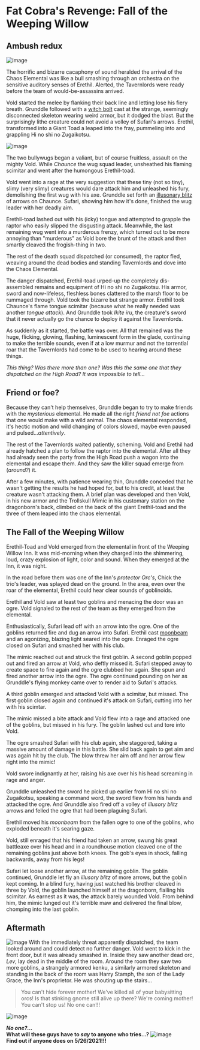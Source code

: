 # Fat Cobra's Revenge: Fall of the Weeping Willow
## Ambush redux

![image](https://github.com/gregofgreg5/magick-ink2020/blob/main/images/fall-outside.jpg?raw=true)

The horrific and bizarre cacaphony of sound heralded the arrival of the Chaos Elemental was like a bull smashing through an orchestra on the sensitive auditory senses of Erethil. Alerted, the Tavernlords were ready before the team of would-be-assassins arrived.

Vold started the melee by flanking their back line and letting lose his fiery breath. Grunddle followed with a [witch bolt](https://5e.tools/spells/witch-bolt-phb.html) cast at the strange, seemingly disconnected skeleton wearing weird armor, but it dodged the blast. But the surprisingly lithe creature could not avoid a volley of Sufari's arrows. Erethil, transformed into a Giant Toad a leaped into the fray, pummeling into and grappling Hi no shi no Zugaikotsu. 

![image](https://github.com/gregofgreg5/magick-ink2020/blob/main/images/hi-no-shi-no-zugaikotsu-sm.jpg?raw=true)

The two bullywugs began a valiant, but of course fruitless, assault on the mighty Vold. While *Chaunce* the wug squad leader, unsheathed his flaming scimitar and went after the humongous Erethil-toad. 

Vold went into a rage at the very suggestion that these tiny (not so tiny), slimy (very slimy) creatures would dare attack him and unleashed his fury, demolishing the first wug with his axe. Grunddle set forth an [illusonary blitz](https://github.com/gregofgreg5/magick-ink2020/blob/main/homebrew/spells/illusory-blitz.md#illusory-blitz) of arrows on Chaunce. Sufari, showing him how it's done, finished the wug leader with her deadly aim.

Erethil-toad lashed out with his (icky) tongue and attempted to grapple the raptor who easily slipped the disgusting attack. Meanwhile, the last remaining wug went into a murderous frenzy, which turned out to be more annoying than "murderous" as Vold bore the brunt of the attack and then smartly cleaved the frogish-thing in two. 

The rest of the death squad dispatched (or consumed), the raptor fled, weaving around the dead bodies and standing Tavernlords and dove into the Chaos Elemental.

The danger dispatched, Erethil-toad urped-up the completely dis-assembled remains and equipment of Hi no shi no Zugaikotsu. His armor, sword and now-lifeless, fleshless bones clattered to the marsh floor to be rummaged through. Vold took the bizarre but strange armor. Erethil took Chaunce's flame tongue scimitar (because what he really needed was another *tongue attack*). And Grunddle took *Ikite iru*, the creature's sword that it never actually go the chance to deploy it against the Tavernlords.

As suddenly as it started, the battle was over. All that remained was the huge, flicking, glowing, flashing, luminescent form in the glade, continuing to make the terrible sounds, even if at a low murmur and not the torrential roar that the Tavernlords had come to be used to hearing around these things. 

*This thing? Was there more than one? Was this the same one that they dispatched on the High Road? It was impossible to tell...*

## Friend or foe?
Because they can't help themselves, Grunddle began to try to make friends with the *mysterious* elemental. He made all the right *friend not foe* actions that one would make with a wild animal. The chaos elemental responded, it's hectic motion and wild changing of colors slowed, maybe even paused and pulsed...*attentively*. 

The rest of the Tavernlords waited patiently, scheming. Vold and Erethil had already hatched a plan to follow the raptor into the elemental. After all they had already seen the party from the High Road push a wagon into the elemental and escape them. And they saw the killer squad emerge from (*around?*) it.

After a few minutes, with patience wearing thin, Grunddle conceded that he wasn't getting the results he had hoped for, but to his credit, at least the creature wasn't attacking them. A brief plan was developed and then Vold, in his new armor and the Trollskull Mimic in his customary station on the dragonborn's back, climbed on the back of the giant Erethil-toad and the three of them leaped into the chaos elemental.

## The Fall of the Weeping Willow

Erethil-Toad and Vold emerged from the elemental in front of the Weeping Willow Inn. It was mid-morning when they charged into the shimmering, loud, crazy explosion of light, color and sound. When they emerged at the Inn, it was night. 

In the road before them was one of the Inn's *protector Orc's*, Chick the trio's leader, was splayed dead on the ground. In the area, even over the roar of the elemental, Erethil could hear clear sounds of goblinoids. 

Erethil and Vold saw at least two goblins and menacing the door was an ogre. Vold signaled to the rest of the team as they emerged from the elemental.

Enthusiastically, Sufari lead off with an arrow into the ogre. One of the goblins returned fire and dug an arrow into Sufari. Erethil cast [moonbeam](https://roll20.net/compendium/dnd5e/Moonbeam#content) and an agonizing, blazing light seared into the ogre. Enraged the ogre closed on Sufari and smashed her with his club.

The mimic reached out and struck the first goblin. A second goblin popped out and fired an arrow at Vold, who deftly missed it. Sufari stepped away to create space to fire again and the ogre clubbed her again. She spun and fired another arrow into the ogre. The ogre continued pounding on her as Grunddle's flying monkey came over to render aid to Sufari's attacks.

A third goblin emerged and attacked Vold with a scimitar, but missed. The first goblin closed again and continued it's attack on Sufari, cutting into her with his scimtar. 

The mimic missed a bite attack and Vold flew into a rage and attacked one of the goblins, but missed in his fury. The goblin lashed out and tore into Vold. 

The ogre smashed Sufari with his club again, she staggered, taking a massive amount of damage in this battle. She slid back again to get aim and was again hit by the club. The blow threw her aim off and her arrow flew right into the mimic!

Vold swore indignantly at her, raising his axe over his his head screaming in rage and anger.

Grunddle unleashed the sword he picked up earlier from Hi no shi no Zugaikotsu, speaking a command word, the sword flew from his hands and attacked the ogre. And Grunddle also fired off a volley of *illusory blitz* arrows and felled the ogre that had been plaguing Sufari.

Erethil moved his *moonbeam* from the fallen ogre to one of the goblins, who exploded beneath it's searing gaze. 

Vold, still enraged that his friend had taken an arrow, swung his great battleaxe over his head and in a roundhouse motion cleaved one of the remaining goblins just above both knees. The gob's eyes in shock, falling backwards, away from his legs!

Sufari let loose another arrow, at the remaining goblin. The goblin continued, Grunddle let fly an *illusory blitz* of more arrows, but the goblin kept coming. In a blind fury, having just watched his brother cleaved in three by Vold, the goblin launched himself at the dragonborn, flailing his scimitar. As earnest as it was, the attack barely wounded Vold. From behind him, the mimic lunged out it's terrible maw and delivered the final blow, chomping into the last goblin.

## Aftermath

![image](https://github.com/gregofgreg5/magick-ink2020/blob/main/images/weeping-willow-fall02-sm.png?raw=true)
With the immediately threat apparently dispatched, the team looked around and could detect no further danger. Vold went to kick in the front door, but it was already smashed in. Inside they saw another dead orc, *Lev*, lay dead in the middle of the room. Around the room they saw two more goblins, a strangely armored kenku, a similarly armored skeleton and standing in the back of the room was Harry Stamph, the son of the Lady Grace, the Inn's proprietor. He was shouting up the stairs...
>You can't hide forever mother! We've killed all of your babysitting orcs! Is that stinking gnome still alive up there? We're coming mother! You can't stop us! No one can!!!

![image](https://github.com/gregofgreg5/magick-ink2020/blob/main/images/harry.jpg?raw=true)



***No one?...***
<br>
**What will these guys have to *say* to anyone who tries...?**
![image](https://github.com/gregofgreg5/magick-ink2020/blob/main/images/weeping-willow-fall-samurai-team.jpg?raw=true)
<br>
**Find out if anyone does on 5/26/2021!!!**
